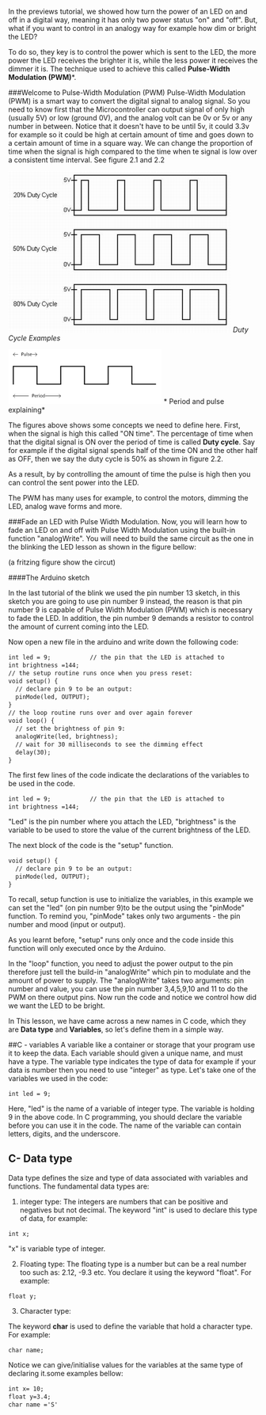 In the previews tutorial, we showed how turn the power of an LED on and off in a digital way, meaning it has only two power status "on" and "off". But, what if you want to control in an analogy way for example how dim or bright the LED?


To do so, they key is to control the power which is sent to the LED, the more power the LED receives the brighter it is, while the less power it receives the dimmer it is. The technique used to achieve this called **Pulse-Width Modulation (PWM)***.

###Welcome to Pulse-Width Modulation (PWM)
Pulse-Width Modulation (PWM) is a smart way to convert the digital signal to analog signal. So you need to know first that the Microcontroller can output signal of only high (usually 5V) or low (ground 0V), and the analog volt can be 0v or 5v or any number in between. Notice that it doesn't have to be until 5v, it could 3.3v for example so it could be high at certain amount of time and goes down to a certain amount of time in a square way. We can change the proportion of time when the signal is high compared to the time when te signal is low over a consistent time interval. See figure 2.1 and 2.2  

![Arduino Tutorials](https://github.com/RaghadHAV/arduino-tutorials/blob/master/Images/pwm2.png) *Duty Cycle Examples*

![Arduino Tutorials](https://github.com/RaghadHAV/arduino-tutorials/blob/master/Images/pwm1.png) * Period and pulse explaining*


The figures above shows some concepts we need to define here. First, when the signal is high this called "ON time". The percentage of time when that the digital signal is ON over the period of time is called **Duty cycle**. Say for example if the digital signal spends half of the time ON and the other half as OFF, then we say the duty cycle is 50% as shown in figure 2.2.

As a result, by by controlling the amount of time the pulse is high then you can control the sent power into the LED.

The PWM has many uses for example, to control the motors, dimming the LED, analog wave forms and more.

###Fade an LED with Pulse Width Modulation. 
Now, you will learn how to fade an LED on and off with Pulse Width Modulation using the built-in function "analogWrite". You will need to build the same circuit as the one in the blinking the LED lesson as shown in the figure bellow:

(a fritzing figure show the circut) 


####The Arduino sketch 

  In the last tutorial of the blink we used the pin number 13 sketch, in this sketch you are going to use pin number 9 instead, the reason is that pin number 9 is capable of Pulse Width Modulation (PWM) which is necessary to fade the LED. 
  In addition, the pin number 9 demands a resistor to control the amount of current coming into the LED. 

Now open a new file in the arduino and write down the following code: 

```
int led = 9;           // the pin that the LED is attached to
int brightness =144;   
// the setup routine runs once when you press reset:
void setup() {
  // declare pin 9 to be an output:
  pinMode(led, OUTPUT);
}
// the loop routine runs over and over again forever
void loop() {
  // set the brightness of pin 9:
  analogWrite(led, brightness);
  // wait for 30 milliseconds to see the dimming effect
  delay(30);
}
```
The first few lines of the code indicate the declarations of the variables to be used in the code. 
```
int led = 9;           // the pin that the LED is attached to
int brightness =144;
```
"Led" is the pin number where you attach the LED, "brightness" is the variable to be used to store the value of the current brightness of the LED. 

The next block of the code is the "setup" function. 
```
void setup() {
  // declare pin 9 to be an output:
  pinMode(led, OUTPUT);
}
```

To recall, setup function is use to initialize the variables, in this example we can set the "led" (on pin number 9)to be the output using the "pinMode" function. To remind you, "pinMode" takes only two arguments - the pin number and mood (input or output).

As you learnt before, "setup" runs only once and the code inside this function will only executed once by the Arduino.

In the "loop" function, you need to adjust the power output to the pin therefore just tell the build-in "analogWrite" which pin to modulate and the amount of power to supply. The "analogWrite" takes two arguments: pin number and value, you can use the pin number 3,4,5,9,10 and 11 to do the PWM on there output pins. 
Now run the code and notice we control how did we want the LED to be bright. 


In This lesson, we have came across a new names in C code, which they are **Data type** and **Variables**, so let's define them in a simple way.

##C - variables 
A variable like a container or storage that your program use it to keep the data. Each variable should given a unique name, and must have a type. The variable type indicates the type of data for example if your data is number then you need to use "integer" as type. 
Let's take one of the variables we used in the code: 

```
int led = 9;  

```
Here, "led" is the name of a variable of integer type. The variable is holding 9 in the above code.
In C programming, you should declare the variable before you can use it in the code. 
The name of the variable can contain letters, digits, and the underscore.

## C- Data type
Data type defines the size and type of data associated with variables and functions. 
The fundamental data types are:
1. integer type: 
The integers are numbers that can be positive and negatives but not decimal. The keyword "int" is used to declare this type of data, for example: 
```
int x;
```
"x" is variable type of integer.

2. Floating type: 
The floating type is a number but can be a real number too such as: 2.12, -9.3 etc. You declare it using the keyword "float". For example: 

```
float y;
```

3. Character type: 

The keyword **char** is used to define the variable that hold a character type. For example: 

```
char name;

```

Notice we can give/initialise values for the variables at the same type of declaring it.some examples bellow:

```
int x= 10;
float y=3.4;
char name ='S'
```


